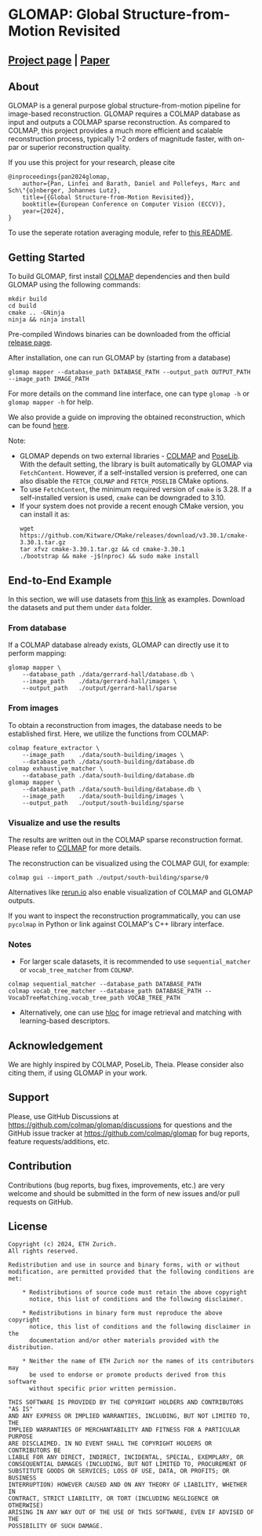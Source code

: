 # GLOMAP: Global Structure-from-Motion Revisited

[Project page](https://lpanaf.github.io/eccv24_glomap/) | [Paper](https://arxiv.org/pdf/2407.20219)
---

## About

GLOMAP is a general purpose global structure-from-motion pipeline for
image-based reconstruction. GLOMAP requires a COLMAP database as input and
outputs a COLMAP sparse reconstruction. As compared to COLMAP, this project
provides a much more efficient and scalable reconstruction process, typically
1-2 orders of magnitude faster, with on-par or superior reconstruction quality.

If you use this project for your research, please cite
```
@inproceedings{pan2024glomap,
    author={Pan, Linfei and Barath, Daniel and Pollefeys, Marc and Sch\"{o}nberger, Johannes Lutz},
    title={{Global Structure-from-Motion Revisited}},
    booktitle={European Conference on Computer Vision (ECCV)},
    year={2024},
}
```
To use the seperate rotation averaging module, refer to [this README](docs/rotation_averager.md).

## Getting Started

To build GLOMAP, first install [COLMAP](https://colmap.github.io/install.html#build-from-source)
dependencies and then build GLOMAP using the following commands: 
```shell
mkdir build
cd build
cmake .. -GNinja
ninja && ninja install
```
Pre-compiled Windows binaries can be downloaded from the official
[release page](https://github.com/colmap/glomap/releases).

After installation, one can run GLOMAP by (starting from a database)
```shell
glomap mapper --database_path DATABASE_PATH --output_path OUTPUT_PATH --image_path IMAGE_PATH
```
For more details on the command line interface, one can type `glomap -h` or `glomap mapper -h` for help.

We also provide a guide on improving the obtained reconstruction, which can be found [here](docs/getting_started.md).

Note:
- GLOMAP depends on two external libraries - [COLMAP](https://github.com/colmap/colmap) and [PoseLib](https://github.com/PoseLib/PoseLib).
  With the default setting, the library is built automatically by GLOMAP via `FetchContent`.
  However, if a self-installed version is preferred, one can also disable the `FETCH_COLMAP` and `FETCH_POSELIB` CMake options.
- To use `FetchContent`, the minimum required version of `cmake` is 3.28. If a self-installed version is used, `cmake` can be downgraded to 3.10.
- If your system does not provide a recent enough CMake version, you can install it as:
  ```shell
  wget https://github.com/Kitware/CMake/releases/download/v3.30.1/cmake-3.30.1.tar.gz
  tar xfvz cmake-3.30.1.tar.gz && cd cmake-3.30.1
  ./bootstrap && make -j$(nproc) && sudo make install
  ```

## End-to-End Example

In this section, we will use datasets from [this link](https://demuc.de/colmap/datasets) as examples.
Download the datasets and put them under `data` folder.

### From database

If a COLMAP database already exists, GLOMAP can directly use it to perform mapping:
```shell
glomap mapper \
    --database_path ./data/gerrard-hall/database.db \
    --image_path    ./data/gerrard-hall/images \
    --output_path   ./output/gerrard-hall/sparse
```

### From images

To obtain a reconstruction from images, the database needs to be established
first. Here, we utilize the functions from COLMAP:
```shell
colmap feature_extractor \
    --image_path    ./data/south-building/images \
    --database_path ./data/south-building/database.db
colmap exhaustive_matcher \
    --database_path ./data/south-building/database.db 
glomap mapper \
    --database_path ./data/south-building/database.db \
    --image_path    ./data/south-building/images \
    --output_path   ./output/south-building/sparse
```

### Visualize and use the results

The results are written out in the COLMAP sparse reconstruction format. Please
refer to [COLMAP](https://colmap.github.io/format.html#sparse-reconstruction)
for more details.

The reconstruction can be visualized using the COLMAP GUI, for example:
```shell
colmap gui --import_path ./output/south-building/sparse/0
```
Alternatives like [rerun.io](https://rerun.io/examples/3d-reconstruction/glomap)
also enable visualization of COLMAP and GLOMAP outputs.

If you want to inspect the reconstruction programmatically, you can use
`pycolmap` in Python or link against COLMAP's C++ library interface.

### Notes

- For larger scale datasets, it is recommended to use `sequential_matcher` or
  `vocab_tree_matcher` from `COLMAP`.
```shell
colmap sequential_matcher --database_path DATABASE_PATH
colmap vocab_tree_matcher --database_path DATABASE_PATH --VocabTreeMatching.vocab_tree_path VOCAB_TREE_PATH
```
- Alternatively, one can use
  [hloc](https://github.com/cvg/Hierarchical-Localization/) for image retrieval
  and matching with learning-based descriptors.



## Acknowledgement

We are highly inspired by COLMAP, PoseLib, Theia. Please consider also citing
them, if using GLOMAP in your work.

## Support

Please, use GitHub Discussions at https://github.com/colmap/glomap/discussions
for questions and the GitHub issue tracker at https://github.com/colmap/glomap
for bug reports, feature requests/additions, etc.

## Contribution

Contributions (bug reports, bug fixes, improvements, etc.) are very welcome and
should be submitted in the form of new issues and/or pull requests on GitHub.

## License

```
Copyright (c) 2024, ETH Zurich.
All rights reserved.

Redistribution and use in source and binary forms, with or without
modification, are permitted provided that the following conditions are met:

    * Redistributions of source code must retain the above copyright
      notice, this list of conditions and the following disclaimer.

    * Redistributions in binary form must reproduce the above copyright
      notice, this list of conditions and the following disclaimer in the
      documentation and/or other materials provided with the distribution.

    * Neither the name of ETH Zurich nor the names of its contributors may
      be used to endorse or promote products derived from this software
      without specific prior written permission.

THIS SOFTWARE IS PROVIDED BY THE COPYRIGHT HOLDERS AND CONTRIBUTORS "AS IS"
AND ANY EXPRESS OR IMPLIED WARRANTIES, INCLUDING, BUT NOT LIMITED TO, THE
IMPLIED WARRANTIES OF MERCHANTABILITY AND FITNESS FOR A PARTICULAR PURPOSE
ARE DISCLAIMED. IN NO EVENT SHALL THE COPYRIGHT HOLDERS OR CONTRIBUTORS BE
LIABLE FOR ANY DIRECT, INDIRECT, INCIDENTAL, SPECIAL, EXEMPLARY, OR
CONSEQUENTIAL DAMAGES (INCLUDING, BUT NOT LIMITED TO, PROCUREMENT OF
SUBSTITUTE GOODS OR SERVICES; LOSS OF USE, DATA, OR PROFITS; OR BUSINESS
INTERRUPTION) HOWEVER CAUSED AND ON ANY THEORY OF LIABILITY, WHETHER IN
CONTRACT, STRICT LIABILITY, OR TORT (INCLUDING NEGLIGENCE OR OTHERWISE)
ARISING IN ANY WAY OUT OF THE USE OF THIS SOFTWARE, EVEN IF ADVISED OF THE
POSSIBILITY OF SUCH DAMAGE.
```
